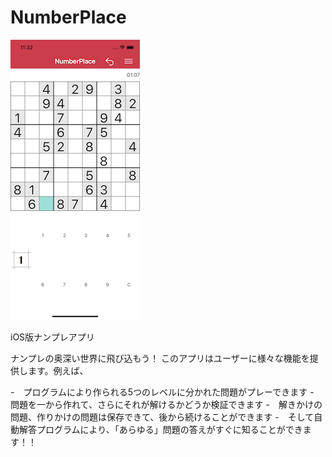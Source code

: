 NumberPlace
===========

<img src="https://github.com/E-Kohei/NumberPlaceiOS/blob/main/screenshots/play.png" alt="play.png"/>

iOS版ナンプレアプリ

ナンプレの奥深い世界に飛び込もう！
このアプリはユーザーに様々な機能を提供します。例えば、

-　プログラムにより作られる5つのレベルに分かれた問題がプレーできます
-　問題を一から作れて、さらにそれが解けるかどうか検証できます
-　解きかけの問題、作りかけの問題は保存できて、後から続けることができます
-　そして自動解答プログラムにより、「あらゆる」問題の答えがすぐに知ることができます！！
